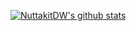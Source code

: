 [![NuttakitDW's github stats](https://github-readme-stats.vercel.app/api?username=NuttakitDW&count_private=true&show_icons=true&theme=react)](https://github.com/NuttakitDW)

<!---
[![Top Langs](https://github-readme-stats.vercel.app/api/top-langs/?username=NuttakitDW&count_private=true&layout=compact&theme=react&langs_count=8&hide=Makefile,Processing)](https://github.com/NuttakitDW)
-->
